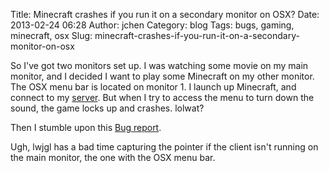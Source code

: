 Title: Minecraft crashes if you run it on a secondary monitor on OSX?
Date: 2013-02-24 06:28
Author: jchen
Category: blog
Tags: bugs, gaming, minecraft, osx
Slug: minecraft-crashes-if-you-run-it-on-a-secondary-monitor-on-osx

So I've got two monitors set up. I was watching some movie on my main
monitor, and I decided I want to play some Minecraft on my other
monitor. The OSX menu bar is located on monitor 1. I launch up
Minecraft, and connect to my [server][]. But when I try to access the
menu to turn down the sound, the game locks up and crashes. lolwat?

Then I stumble upon this [Bug report][].

Ugh, lwjgl has a bad time capturing the pointer if the client isn't
running on the main monitor, the one with the OSX menu bar.

  [server]: http://mc.voltaire.sh/
  [Bug report]: https://mojang.atlassian.net/browse/MC-658
